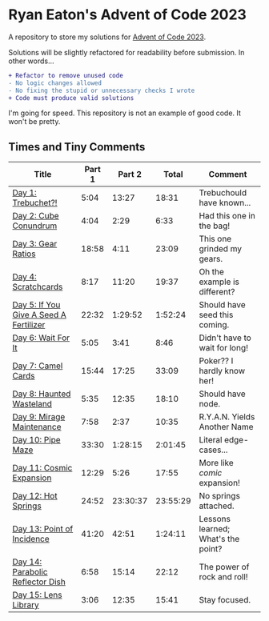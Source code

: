 # Ryan Eaton's Advent of Code 2023
A repository to store my solutions for [Advent of Code 2023](https://adventofcode.com/2023).

Solutions will be slightly refactored for readability before submission. In other words...

```diff
+ Refactor to remove unused code
- No logic changes allowed
- No fixing the stupid or unnecessary checks I wrote
+ Code must produce valid solutions
```

I'm going for speed. This repository is not an example of good code. It won't be pretty.

## Times and Tiny Comments

| Title                                                | Part 1 | Part 2   | Total    | Comment                            |
|------------------------------------------------------|--------|----------|----------|------------------------------------|
| [Day 1: Trebuchet?!](notes/1.md)                     | 5:04   | 13:27    | 18:31    | Trebuchould have known...          |
| [Day 2: Cube Conundrum](notes/2.md)                  | 4:04   | 2:29     | 6:33     | Had this one in the bag!           |
| [Day 3: Gear Ratios](notes/3.md)                     | 18:58  | 4:11     | 23:09    | This one grinded my gears.         |
| [Day 4: Scratchcards](notes/4.md)                    | 8:17   | 11:20    | 19:37    | Oh the example is different?       |
| [Day 5: If You Give A Seed A Fertilizer](notes/5.md) | 22:32  | 1:29:52  | 1:52:24  | Should have seed this coming.      |
| [Day 6: Wait For It](notes/6.md)                     | 5:05   | 3:41     | 8:46     | Didn't have to wait for long!      |
| [Day 7: Camel Cards](notes/7.md)                     | 15:44  | 17:25    | 33:09    | Poker?? I hardly know her!         |
| [Day 8: Haunted Wasteland](notes/8.md)               | 5:35   | 12:35    | 18:10    | Should have node.                  |
| [Day 9: Mirage Maintenance](notes/9.md)              | 7:58   | 2:37     | 10:35    | R.Y.A.N. Yields Another Name       |
| [Day 10: Pipe Maze](notes/10.md)                     | 33:30  | 1:28:15  | 2:01:45  | Literal edge-cases...              |
| [Day 11: Cosmic Expansion](notes/11.md)              | 12:29  | 5:26     | 17:55    | More like *comic* expansion!       |
| [Day 12: Hot Springs](notes/12.md)                   | 24:52  | 23:30:37 | 23:55:29 | No springs attached.               |
| [Day 13: Point of Incidence](notes/13.md)            | 41:20  | 42:51    | 1:24:11  | Lessons learned; What's the point? |
| [Day 14: Parabolic Reflector Dish](notes/14.md)      | 6:58   | 15:14    | 22:12    | The power of rock and roll!        |
| [Day 15: Lens Library](notes/15.md)                  | 3:06   | 12:35    | 15:41    | Stay focused.                      |

